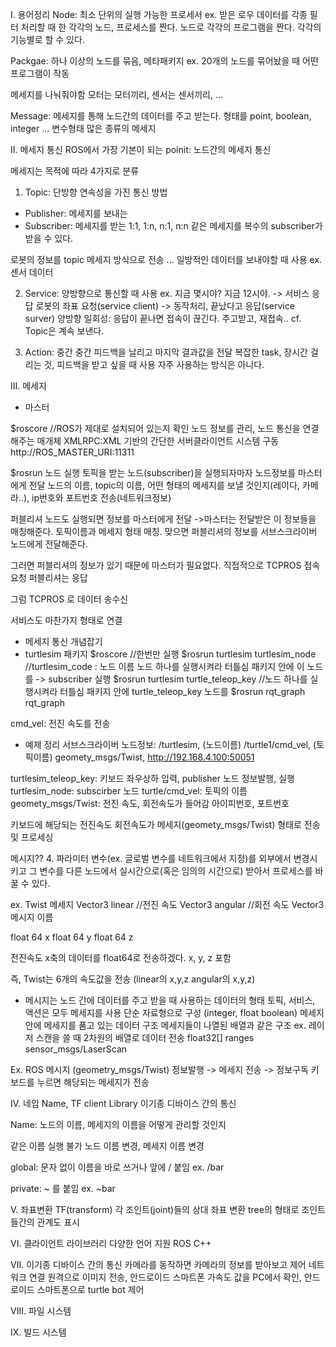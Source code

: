 I. 용어정리
Node: 최소 단위의 실행 가능한 프로세서
ex. 받은 로우 데이터를 각종 필터 처리할 때 한 각각의 노드, 프로세스를 짠다. 노드로 각각의 프로그램을 짠다. 각각의 기능별로 할 수 있다.

Packgae: 하나 이상의 노드를 묶음, 메타패키지
ex. 20개의 노드를 묶어놨을 때 어떤 프로그램이 작동

메세지를 나눠줘야함
모터는 모터끼리, 센서는 센서끼리, ...

Message: 메세지를 통해 노드간의 데이터를 주고 받는다. 형태를 point, boolean, integer ... 변수형태
많은 종류의 메세지


II. 메세지 통신
ROS에서 가장 기본이 되는 poinit: 노드간의 메세지 통신


메세지는 목적에 따라 4가지로 분류
1. Topic: 단방향 연속성을 가진 통신 방법
- Publisher: 메세지를 보내는
- Subscriber: 메세지를 받는
1:1, 1:n, n:1, n:n
같은 메세지를 복수의 subscriber가 받을 수 있다.

로봇의 정보를 topic 메세지 방식으로 전송 ...
일방적인 데이터를 보내야할 때 사용
ex. 센서 데이터

2. Service: 양방향으로 통신할 때 사용
ex. 지금 몇시야? 지금 12시야. -> 서비스 응답
로봇의 좌표 요청(service client) -> 동작처리, 끝났다고 응답(service surver)
양방향
일회성: 응답이 끝나면 접속이 끊긴다. 주고받고, 재접속..
cf. Topic은 계속 보낸다.

3. Action: 중간 중간 피드백을 날리고 마지막 결과값을 전달
복잡한 task, 장시간 걸리는 것, 피드백을 받고 싶을 때 사용
자주 사용하는 방식은 아니다.

III. 메세지
- 마스터

$roscore
//ROS가 제대로 설치되어 있는지 확인
노드 정보를 관리, 노드 통신을 연결해주는 매개체
XMLRPC:XML 기반의 간단한 서버클라이언트 시스템 구동
http://ROS_MASTER_URI:11311

$rosrun
노드 실행
토픽을 받는 노드(subscriber)을 실행되자마자 노드정보를 마스터에게 전달
노드의 이름, topic의 이름, 어떤 형태의 메세지를 보낼 것인지(레이다, 카메라..), ip번호와 포트번호 전송(네트워크정보)

퍼블리셔 노드도 실행되면 정보를 마스터에게 전달
->마스터는 전달받은 이 정보들을 매칭해준다. 
토픽이름과 메세지 형태 매칭. 맞으면 퍼블리셔의 정보를 서브스크라이버 노드에게 전달해준다. 

그러면 퍼블리셔의 정보가 있기 때문에 마스터가 필요없다. 직접적으로 TCPROS 접속 요청
퍼블리셔는 응답

그럼 TCPROS 로 데이터 송수신

서비스도 마찬가지 형태로 연결

* 메세지 통신 개념잡기
* turtlesim 패키지
$roscore 
//한번만 실행
$rosrun turtlesim turtlesim_node
//turtlesim_code : 노드 이름
노드 하나를 실행시켜라 터틀심 패키지 안에 이 노드를 -> subscriber 실행
$rosrun turtlesim turtle_teleop_key
//노드 하나를 실행시켜라 터틀심 패키지 안에 turtle_teleop_key 노드를 
$rosrun rqt_graph rqt_graph

cmd_vel: 전진 속도를 전송

- 예제 정리
서브스크라이버 노드정보:
/turtlesim, (노드이름)
/turtle1/cmd_vel, (토픽이름)
geomety_msgs/Twist,
http://192.168.4.100:50051


turtlesim_teleop_key: 키보드 좌우상하 입력, publisher 노드 정보발행, 실행
turtlesim_node: subscirber 노드
turtle/cmd_vel: 토픽의 이름
geomety_msgs/Twist: 전진 속도, 회전속도가 들어감
아이피번호, 포트번호

키보드에 해당되는 전진속도 회전속도가 메세지(geomety_msgs/Twist) 형태로 전송 및 프로세싱

메시지??
4. 파라미터
변수(ex. 글로벌 변수를 네트워크에서 지정)를 외부에서 변경시키고 그 변수를 다른 노드에서 실시간으로(혹은 임의의 시간으로) 받아서 프로세스를 바꿀 수 있다.

ex. Twist 메세지
Vector3 linear //전진 속도
Vector3 angular //회전 속도
Vector3 메시지 이름

float 64 x
float 64 y
float 64 z

전진속도 x축의 데이터를 float64로 전송하겠다. x, y, z 포함

즉, Twist는 6개의 속도값을 전송
(linear의 x,y,z angular의 x,y,z)

- 메시지는 노드 간에 데이터를 주고 받을 때 사용하는 데이터의 형태
토픽, 서비스, 액션은 모두 메세지를 사용
단순 자료형으로 구성 (integer, float boolean)
메세지 안에 메세지를 품고 있는 데이터 구조
메세지들이 나열된 배열과 같은 구조
ex. 레이저 스캔을 쓸 때 2차원의 배열로 데이터 전송
float32[] ranges
sensor_msgs/LaserScan

Ex. ROS 메시지 (geometry_msgs/Twist)
정보발행 -> 메세지 전송 -> 정보구독
키보드를 누르면 해당되는 메세지가 전송

IV. 네임
Name, TF client Library 이기종 디바이스 간의 통신

Name: 노드의 이름, 메세지의 이름을 어떻게 관리할 것인지

같은 이름 실행 불가
노드 이름 변경, 메세지 이름 변경

global: 문자 없이 이름을 바로 쓰거나 앞에 / 붙임
ex. /bar

private: ~ 를 붙임
ex. ~bar

V. 좌표변환 TF(transform)
각 조인트(joint)들의 상대 좌표 변환
tree의 형태로 조인트들간의 관계도 표시

VI. 클라이언트 라이브러리
다양한 언어 지원
ROS C++

VII. 이기종 디바이스 간의 통신
카메라를 동작하면 카메라의 정보를 받아보고 제어
네트워크 연결
원격으로 이미지 전송, 안드로이드 스마트폰 가속도 값을 PC에서 확인, 안드로이드 스마트폰으로 turtle bot 제어

VIII. 파일 시스템

IX. 빌드 시스템